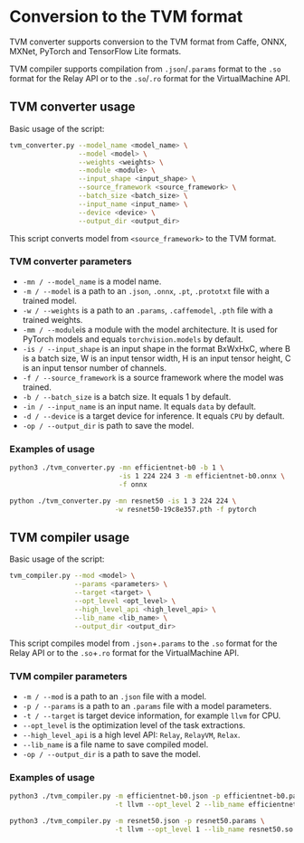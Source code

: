 # Conversion to the TVM format

TVM converter supports conversion to the TVM format
from Caffe, ONNX, MXNet, PyTorch and TensorFlow Lite
formats.

TVM compiler supports compilation from `.json`/`.params` format
to the `.so` format for the Relay API or to the `.so`/`.ro` format
for the VirtualMachine API.

## TVM converter usage

Basic usage of the script:

```sh
tvm_converter.py --model_name <model_name> \
                 --model <model> \
                 --weights <weights> \
                 --module <module> \
                 --input_shape <input_shape> \
                 --source_framework <source_framework> \
                 --batch_size <batch_size> \
                 --input_name <input_name> \
                 --device <device> \
                 --output_dir <output_dir>
```

This script converts model from `<source_framework>` to the TVM format.

### TVM converter parameters

- `-mn / --model_name` is a model name.
- `-m / --model` is a path to an `.json`, `.onnx`, `.pt`, `.prototxt` file
  with a trained model.
- `-w / --weights` is a path to an `.params`, `.caffemodel`, `.pth` file
  with a trained weights.
- `-mm / --module`is a module with the model architecture. It is used
  for PyTorch models and equals `torchvision.models` by default.
- `-is / --input_shape` is an input shape in the format BxWxHxC, where
  B is a batch size, W is an input tensor width, H is an input tensor
  height, C is an input tensor number of channels.
- `-f / --source_framework` is a source framework where the model was trained.
- `-b / --batch_size` is a batch size. It equals 1 by default.
- `-in / --input_name` is an input name. It equals `data` by default.
- `-d / --device` is a target device for inference. It equals `CPU`
  by default.
- `-op / --output_dir` is path to save the model.

### Examples of usage

```sh
python3 ./tvm_converter.py -mn efficientnet-b0 -b 1 \
                           -is 1 224 224 3 -m efficientnet-b0.onnx \
                           -f onnx
```

```sh
python ./tvm_converter.py -mn resnet50 -is 1 3 224 224 \
                          -w resnet50-19c8e357.pth -f pytorch
```

## TVM compiler usage

Basic usage of the script:

```sh
tvm_compiler.py --mod <model> \
                --params <parameters> \
                --target <target> \
                --opt_level <opt_level> \
                --high_level_api <high_level_api> \
                --lib_name <lib_name> \
                --output_dir <output_dir>
```

This script compiles model from `.json`+`.params` to the `.so` format
for the Relay API or to the `.so`+`.ro` format for the VirtualMachine API.

### TVM compiler parameters

- `-m / --mod` is a path to an `.json` file with a model.
- `-p / --params` is a path to an `.params` file with a model parameters.
- `-t / --target` is target device information, for example `llvm` for CPU.
- `--opt_level` is the optimization level of the task extractions.
- `--high_level_api` is a high level API: `Relay`, `RelayVM`, `Relax`.
- `--lib_name` is a file name to save compiled model.
- `-op / --output_dir` is a path to save the model.

### Examples of usage

```sh
python3 ./tvm_compiler.py -m efficientnet-b0.json -p efficientnet-b0.params \
                          -t llvm --opt_level 2 --lib_name efficientnet-b0.so
```

```sh
python3 ./tvm_compiler.py -m resnet50.json -p resnet50.params \
                          -t llvm --opt_level 1 --lib_name resnet50.so
```
